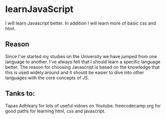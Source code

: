 # learnJavaScript
I will learn Javascript better.
In addition I will learn more of basic css and html.

## Reason
Since I've started my studies on the University we have jumped from one language to another. I've always felt that I should learn a specific language better. 
The reason for choosing Javascript is based on the knowledge that this is used widely around and it should be easier to dive into other languages with the core concepts of JS.


## Tanks to:
Tapas Adhikary for lots of useful vidoes on Youtube.
freecodecamp.org for good paths for learning html, css and javascript.
